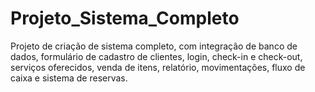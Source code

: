 # Projeto_Sistema_Completo
Projeto de criação de sistema completo, com integração de banco de dados, formulário de cadastro de clientes, login, check-in e check-out, serviços oferecidos, venda de itens, relatório, movimentações, fluxo de caixa e sistema de reservas.
